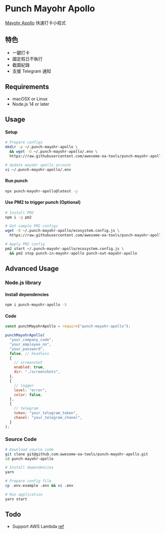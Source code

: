# Punch Mayohr Apollo

[Mayohr Apollo](https://apollo.mayohr.com/) 快速打卡小程式

## 特色

- 一鍵打卡
- 國定假日不執行
- 截圖紀錄
- 支援 Telegram 通知

## Requirements

- macOSX or Linux
- Node.js 14 or later

## Usage

#### Setup

```bash
# Prepare configs
mkdir -p ~/.punch-mayohr-apollo \
  && wget -O ~/.punch-mayohr-apollo/.env \
  https://raw.githubusercontent.com/awesome-oa-tools/punch-mayohr-apollo/master/.env.example

# Update mayohr apollo account
vi ~/.punch-mayohr-apollo/.env
```

#### Run punch

```bash
npx punch-mayohr-apollo@latest -y
```

#### Use PM2 to trigger punch (Optional)

```bash
# Install PM2
npm i -g pm2

# Get sample PM2 configs
wget -O ~/.punch-mayohr-apollo/ecosystem.config.js \
  https://raw.githubusercontent.com/awesome-oa-tools/punch-mayohr-apollo/master/ecosystem.config.js

# Apply PM2 config
pm2 start ~/.punch-mayohr-apollo/ecosystem.config.js \
  && pm2 stop punch-in-mayohr-apollo punch-out-mayohr-apollo
```

## Advanced Usage

### Node.js library

#### Install dependencies

```bash
npm i punch-mayohr-apollo -S
```

#### Code

```js
const punchMayohrApollo = require("punch-mayohr-apollo");

punchMayohrApollo(
  "your_company_code",
  "your_employee_no",
  "your_password",
  false, // headless
  {
    // screenshot
    enabled: true,
    dir: "./screenshots",
  },
  {
    // logger
    level: "error",
    color: false,
  },
  {
    // telegram
    token: "your_telegram_token",
    chanel: "your_telegram_chanel",
  }
);
```

### Source Code

```bash
# Download source code
git clone git@github.com:awesome-oa-tools/punch-mayohr-apollo.git
cd punch-mayohr-apollo

# Install dependencies
yarn

# Prepare config file
cp .env.example .env && vi .env

# Run application
yarn start
```

## Todo

- Support AWS Lambda [ref](https://stackoverflow.com/questions/41557956/can-you-trigger-an-aws-lambda-on-a-dynamic-timer/56918736)
